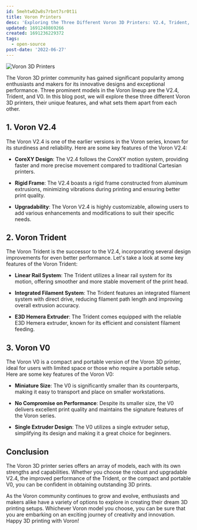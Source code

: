 ```yaml
---
id: 5mehtw02w8s7rbnt7sr0t1i
title: Voron Printers
desc: 'Exploring the Three Different Voron 3D Printers: V2.4, Trident, and V0'
updated: 1691240869266
created: 1691236229372
tags:
  - open-source
post-date: '2022-06-27'
---
```

![Voron 3D Printers](/assets/3d-printer.jpg)

The Voron 3D printer community has gained significant popularity among enthusiasts and makers for its innovative designs and exceptional performance. Three prominent models in the Voron lineup are the V2.4, Trident, and V0. In this blog post, we will explore these three different Voron 3D printers, their unique features, and what sets them apart from each other.

## 1. Voron V2.4

The Voron V2.4 is one of the earlier versions in the Voron series, known for its sturdiness and reliability. Here are some key features of the Voron V2.4:

- **CoreXY Design**: The V2.4 follows the CoreXY motion system, providing faster and more precise movement compared to traditional Cartesian printers.

- **Rigid Frame**: The V2.4 boasts a rigid frame constructed from aluminum extrusions, minimizing vibrations during printing and ensuring better print quality.

- **Upgradability**: The Voron V2.4 is highly customizable, allowing users to add various enhancements and modifications to suit their specific needs.

## 2. Voron Trident

The Voron Trident is the successor to the V2.4, incorporating several design improvements for even better performance. Let's take a look at some key features of the Voron Trident:

- **Linear Rail System**: The Trident utilizes a linear rail system for its motion, offering smoother and more stable movement of the print head.

- **Integrated Filament System**: The Trident features an integrated filament system with direct drive, reducing filament path length and improving overall extrusion accuracy.

- **E3D Hemera Extruder**: The Trident comes equipped with the reliable E3D Hemera extruder, known for its efficient and consistent filament feeding.

## 3. Voron V0

The Voron V0 is a compact and portable version of the Voron 3D printer, ideal for users with limited space or those who require a portable setup. Here are some key features of the Voron V0:

- **Miniature Size**: The V0 is significantly smaller than its counterparts, making it easy to transport and place on smaller workstations.

- **No Compromise on Performance**: Despite its smaller size, the V0 delivers excellent print quality and maintains the signature features of the Voron series.

- **Single Extruder Design**: The V0 utilizes a single extruder setup, simplifying its design and making it a great choice for beginners.

## Conclusion

The Voron 3D printer series offers an array of models, each with its own strengths and capabilities. Whether you choose the robust and upgradable V2.4, the improved performance of the Trident, or the compact and portable V0, you can be confident in obtaining outstanding 3D prints.

As the Voron community continues to grow and evolve, enthusiasts and makers alike have a variety of options to explore in creating their dream 3D printing setups. Whichever Voron model you choose, you can be sure that you are embarking on an exciting journey of creativity and innovation. Happy 3D printing with Voron!
